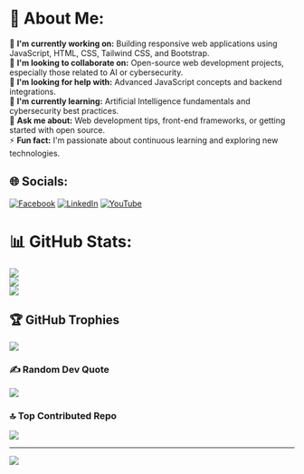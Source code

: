 # 💫 About Me:
🔭 **I'm currently working on:** Building responsive web applications using JavaScript, HTML, CSS, Tailwind CSS, and Bootstrap.<br>🤝 **I'm looking to collaborate on:** Open-source web development projects, especially those related to AI or cybersecurity.<br>💖 **I'm looking for help with:** Advanced JavaScript concepts and backend integrations.<br>🌱 **I'm currently learning:** Artificial Intelligence fundamentals and cybersecurity best practices.<br>💬 **Ask me about:** Web development tips, front-end frameworks, or getting started with open source.<br>⚡ **Fun fact:** I'm passionate about continuous learning and exploring new technologies.


## 🌐 Socials:
[![Facebook](https://img.shields.io/badge/Facebook-%231877F2.svg?logo=Facebook&logoColor=white)](https://facebook.com/https://www.facebook.com/MehediInTech/) [![LinkedIn](https://img.shields.io/badge/LinkedIn-%230077B5.svg?logo=linkedin&logoColor=white)](https://linkedin.com/in/https://www.linkedin.com/in/interfacebymehedi/) [![YouTube](https://img.shields.io/badge/YouTube-%23FF0000.svg?logo=YouTube&logoColor=white)](https://youtube.com/@https://www.youtube.com/@mehedi.interface) 
# 📊 GitHub Stats:
![](https://github-readme-stats.vercel.app/api?username=MehediAndInterface&theme=dark&hide_border=false&include_all_commits=false&count_private=false)<br/>
![](https://nirzak-streak-stats.vercel.app/?user=MehediAndInterface&theme=dark&hide_border=false)<br/>
![](https://github-readme-stats.vercel.app/api/top-langs/?username=MehediAndInterface&theme=dark&hide_border=false&include_all_commits=false&count_private=false&layout=compact)

## 🏆 GitHub Trophies
![](https://github-profile-trophy.vercel.app/?username=MehediAndInterface&theme=radical&no-frame=false&no-bg=true&margin-w=4)

### ✍️ Random Dev Quote
![](https://quotes-github-readme.vercel.app/api?type=horizontal&theme=radical)

### 🔝 Top Contributed Repo
![](https://github-contributor-stats.vercel.app/api?username=MehediAndInterface&limit=5&theme=dark&combine_all_yearly_contributions=true)

---
[![](https://visitcount.itsvg.in/api?id=MehediAndInterface&icon=0&color=0)](https://visitcount.itsvg.in)

<!-- Proudly created with GPRM ( https://gprm.itsvg.in ) -->
